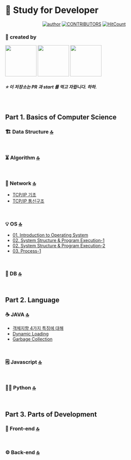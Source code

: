 ﻿<a id="top"></a>

:book: Study for Developer
===

<div align=center>

[![author](https://img.shields.io/badge/author-marco0332-ff69b4.svg?style=flat-square)](https://marco0332.github.io)
[![CONTRIBUTORS](https://img.shields.io/badge/contributors-3-green.svg?style=flat-square)](https://github.com/marco0332/Study_for_Developer/graphs/contributors)
[![HitCount](http://hits.dwyl.io/marco0332/Study_for_Developer.svg)](http://hits.dwyl.io/marco0332/Study_for_Developer)

</div>

### :two_men_holding_hands: **created by**
<a href="https://github.com/marco0332"><img src="https://avatars2.githubusercontent.com/u/27988544?s=460&v=4" width="100" height="100" /></a>
<a href="https://github.com/mkl0819"><img src="https://avatars3.githubusercontent.com/u/46305698?s=460&v=4" width="100" height="100" /></a>
<a href="https://github.com/JHI93"><img src="https://avatars0.githubusercontent.com/u/31469550?s=460&v=4" width="100" height="100" /></a>

##### :star: 이 저장소는 PR 과 start 를 먹고 자랍니다. 하하.

<br/>



## Part 1. Basics of Computer Science
### ​:building_construction:​ Data Structure [:top:](#top)

<br/>

### ​:hourglass_flowing_sand:​ Algorithm [:top:](#top)

<br/>

### :postbox: Network [:top:](#top)
- [TCP/IP 기초](https://github.com/marco0332/Study_for_Developer/blob/master/Network/TCP-IP%EA%B8%B0%EC%B4%88.md)
- [TCP/IP 통신구조](https://github.com/marco0332/Study_for_Developer/blob/master/Network/TCP-IP%ED%86%B5%EC%8B%A0%EA%B5%AC%EC%A1%B0.md)

<br/>

### :bulb: OS [:top:](#top)
- [01. Introduction to Operating System](https://github.com/marco0332/Study_for_Developer/blob/master/OS/01.%20Introduction%20to%20Operating%20System.md)
- [02. System Structure & Program Execution-1](https://github.com/marco0332/Study_for_Developer/blob/master/OS/02.%20System%20Structure%20&%20Program%20Execution-1.md)
- [02. System Structure & Program Execution-2](https://github.com/marco0332/Study_for_Developer/blob/master/OS/02.%20System%20Structure%20&%20Program%20Execution-2.md)
- [03. Process-1](https://github.com/marco0332/Study_for_Developer/blob/master/OS/03.%20Process-1.md)
<br/>

### :floppy_disk: DB [:top:](#top)

<br/>



## Part 2. Language
### :coffee: JAVA [:top:](#top)
- [객체지향 4가지 특징에 대해](https://github.com/marco0332/Study_for_Developer/blob/master/JAVA/%EA%B0%9D%EC%B2%B4%EC%A7%80%ED%96%A5%204%EA%B0%80%EC%A7%80%20%ED%8A%B9%EC%A7%95%EC%97%90%20%EB%8C%80%ED%95%B4.md)
- [Dynamic Loading](https://github.com/marco0332/Study_for_Developer/blob/master/JAVA/Dynamic%20Loading.md)
- [Garbage Collection](https://github.com/marco0332/Study_for_Developer/blob/master/JAVA/Garbage%20Collection.md)

<br/>

### ​:spiral_notepad:​ Javascript [:top:](#top)

<br/>

### ​:man_juggling:​ Python [:top:](#top)

<br/>



## Part 3. Parts of Development
### :gem: Front-end [:top:](#top)

<br/>

### :gear: Back-end [:top:](#top)

<br/>
